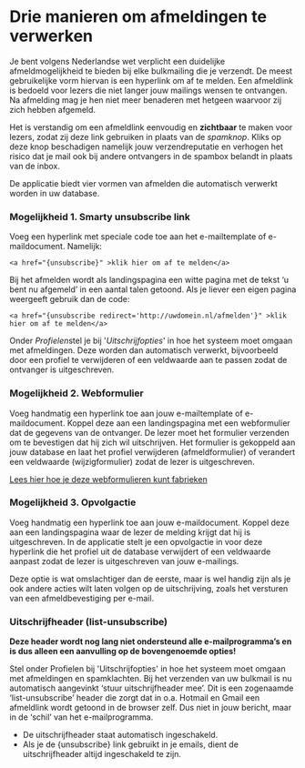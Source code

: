 # Drie manieren om afmeldingen te verwerken

Je bent volgens Nederlandse wet verplicht een duidelijke
afmeldmogelijkheid te bieden bij elke bulkmailing die je verzendt. De
meest gebruikelijke vorm hiervan is een hyperlink om af te melden. Een
afmeldlink is bedoeld voor lezers die niet langer jouw mailings wensen
te ontvangen. Na afmelding mag je hen niet meer benaderen met hetgeen
waarvoor zij zich hebben afgemeld.

Het is verstandig om een afmeldlink eenvoudig en **zichtbaar** te maken
voor lezers, zodat zij deze link gebruiken in plaats van de *spamknop*.
Kliks op deze knop beschadigen namelijk jouw verzendreputatie en
verhogen het risico dat je mail ook bij andere ontvangers in de spambox
belandt in plaats van de inbox.

De applicatie biedt vier vormen van afmelden die automatisch verwerkt
worden in uw database.

### Mogelijkheid 1. Smarty unsubscribe link

Voeg een hyperlink met speciale code toe aan het e-mailtemplate of
e-maildocument. Namelijk:

`<a href="{unsubscribe}" >klik hier om af te melden</a>`

Bij het afmelden wordt als landingspagina een witte pagina met de tekst
‘u bent nu afgemeld’ in een aantal talen getoond. Als je liever een
eigen pagina weergeeft gebruik dan de code:

`<a href="{unsubscribe redirect='http://uwdomein.nl/afmelden'}" >klik hier om af te melden</a>`

Onder *Profielen*stel je bij '*Uitschrijfopties*' in hoe het systeem
moet omgaan met afmeldingen. Deze worden dan automatisch verwerkt,
bijvoorbeeld door een profiel te verwijderen of een veldwaarde aan te
passen zodat de ontvanger is uitgeschreven.

### Mogelijkheid 2. Webformulier

Voeg handmatig een hyperlink toe aan jouw e-mailtemplate of
e-maildocument. Koppel deze aan een landingspagina met een webformulier
dat de gegevens van de ontvanger. De lezer moet het formulier verzenden
om te bevestigen dat hij zich wil uitschrijven. Het formulier is
gekoppeld aan jouw database en laat het profiel verwijderen
(afmeldformulier) of verandert een veldwaarde (wijzigformulier) zodat de
lezer is uitgeschreven.

[Lees hier hoe je deze webformulieren kunt
fabrieken](./web-forms.md)

### Mogelijkheid 3. Opvolgactie

Voeg handmatig een hyperlink toe aan jouw e-maildocument. Koppel deze
aan een landingspagina waar de lezer de melding krijgt dat hij is
uitgeschreven. In de applicatie stelt je een opvolgactie in voor deze
hyperlink die het profiel uit de database verwijdert of een veldwaarde
aanpast zodat de lezer is uitgeschreven van jouw e-mailings.

Deze optie is wat omslachtiger dan de eerste, maar is wel handig zijn
als je ook andere acties wilt laten volgen op de uitschrijving, zoals
het versturen van een afmeldbevestiging per e-mail.

### Uitschrijfheader (list-unsubscribe)

**Deze header wordt nog lang niet ondersteund alle e-mailprogramma’s en
is dus alleen een aanvulling op de bovengenoemde opties!**

Stel onder Profielen bij 'Uitschrijfopties' in hoe het systeem moet
omgaan met afmeldingen en spamklachten. Bij het verzenden van uw
bulkmail is nu automatisch aangevinkt ‘stuur uitschrijfheader mee’. Dit
is een zogenaamde ‘list-unsubscribe’ header die zorgt dat in o.a.
Hotmail en Gmail een afmeldlink wordt getoond in de browser zelf. Dus
niet in jouw bericht, maar in de ‘schil’ van het e-mailprogramma.

-   De uitschrijfheader staat automatisch ingeschakeld.
-   Als je de {unsubscribe} link gebruikt in je emails, dient de
    uitschrijfheader altijd ingeschakeld te zijn.

 
